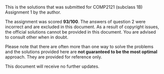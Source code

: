 This is the solutions that was submitted for COMP2121 (subclass 1B) Assignment 1 by the author.

The assignment was scored **93/100**. The answers of question 2 were incorrect and are excluded in
this document. As a result of copyright issues, the official solutions cannot be provided in this
document. You are advised to consult other when in doubt.

Please note that there are often more than one way to solve the problems and the solutions provided
here are **not guaranteed to be the most optimal** approach. They are provided for reference only.

This document will receive no further updates.